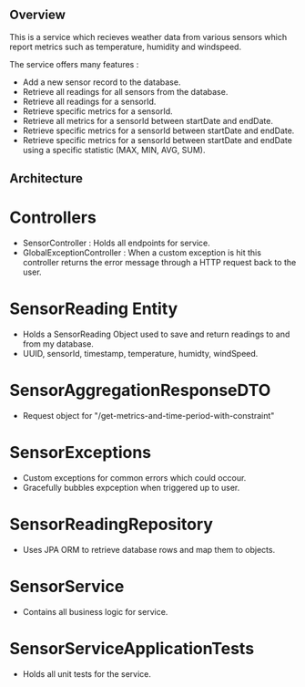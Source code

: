 ## Overview 

This is a service which recieves weather data from various sensors which report metrics such as temperature, humidity and windspeed. 

The service offers many features : 
- Add a new sensor record to the database.
- Retrieve all readings for all sensors from the database.
- Retrieve all readings for a sensorId.
- Retrieve specific metrics for a sensorId.
- Retrieve all metrics for a sensorId between startDate and endDate.
- Retrieve specific metrics for a sensorId between startDate and endDate.
- Retrieve specific metrics for a sensorId between startDate and endDate using a specific statistic (MAX, MIN, AVG, SUM).

## Architecture
  
  # Controllers
  - SensorController : Holds all endpoints for service.
  - GlobalExceptionController : When a custom exception is hit this controller returns the error message through a HTTP request back to the user.
 
  # SensorReading Entity
  - Holds a SensorReading Object used to save and return readings to and from my database.
  - UUID, sensorId, timestamp, temperature, humidty, windSpeed.
 
  # SensorAggregationResponseDTO
  - Request object for "/get-metrics-and-time-period-with-constraint"
 
  # SensorExceptions
  - Custom exceptions for common errors which could occour.
  - Gracefully bubbles expception when triggered up to user.

  # SensorReadingRepository
  - Uses JPA ORM to retrieve database rows and map them to objects.

  # SensorService
  - Contains all business logic for service.

  # SensorServiceApplicationTests
  - Holds all unit tests for the service.
   
    
